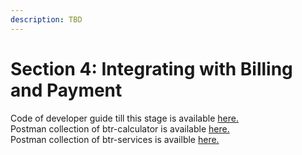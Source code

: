 ```yaml
---
description: TBD
---
```


# Section 4: Integrating with Billing and Payment

Code of developer guide till this stage is available [here.](https://github.com/egovernments/DIGIT-Dev/pull/4804/commits/00a5537fb35a874f5d11530d2f52e3214f4a7608)\
Postman collection of btr-calculator is available [here.](https://github.com/egovernments/DIGIT-Dev/blob/e0d9b3ac8346e56b866ed1d7c6c7c9c6666a41ee/tutorials/backend-developer-guide/btr-calculator/birth-registration-calculator-stage-4-postman-collection.json)\
Postman collection of btr-services is availble [here.](https://github.com/egovernments/DIGIT-Dev/blob/00a5537fb35a874f5d11530d2f52e3214f4a7608/tutorials/backend-developer-guide/btr-services/birth-registration-service-stage-4-postman-collection.json)
